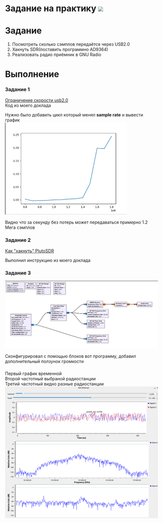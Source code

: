 # Задание на практику ![](https://img.shields.io/badge/Done-green.svg)

# Задание
1. Посмотреть сколько сэмплов передаётся через USB2.0 
2. Хакнуть SDR(поставить программно AD9364)
3. Реализовать радио приёмник в GNU Radio


# Выполнение
### Задание 1

[Ограничение скорости usb2.0](https://humble-ballcap-e09.notion.site/usb2-0-4edafac7061a4869abefd5564d986522)  
Код из моего доклада

Нужно было добавить цикл который менял **sample rate** и вывести график     
<img src="./photo/1.png" width="400" />

Видно что за секунду без потерь может передаваться примерно 1.2 Мега сэмплов

### Задание 2

[Как "хакнуть" PlutoSDR](https://humble-ballcap-e09.notion.site/nicoskin/PlutoSDR-6e3f0880417f4927895cffa93ca2cf50)     

Выполнил инструкцию из моего доклада

### Задание 3

<img src="./photo/2.png" width="800" />     

Сконфигурировал с помощью блоков вот программу, добавил дополнительный ползунок громкости       

### 

Первый график временной     
Второй частотный выбраной радиостанции      
Третий частотный видно разные радиостанции      
<img src="./photo/3.png" width="700" />